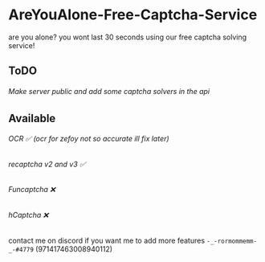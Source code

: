 # AreYouAlone-Free-Captcha-Service
are you alone? you wont last 30 seconds using our free captcha solving service!


## ToDO
###### Make server public and add some captcha solvers in the api

## Available
###### OCR ✅ (ocr for zefoy not so accurate ill fix later)
###### recaptcha v2 and v3 ✅
###### Funcaptcha ❌
###### hCaptcha ❌

contact me on discord if you want me to add more features `-_-rormommemm-_-#4779` (971417463008940112)
